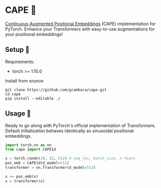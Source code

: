 # CAPE 🌴
[Continuous Augmented Positional Embeddings](https://arxiv.org/abs/2106.03143) (CAPE) implementation for PyTorch. Enhance your Transformers with easy-to-use augmentations for your positional embeddings! 

## Setup 🔧
Requirements:
* torch >= 1.10.0

Install from source:
```
git clone https://github.com/gcambara/cape.git
cd cape
pip install --editable ./
```

## Usage 📖
Ready to go along with PyTorch's official implementation of Transformers. Default initialization behaves identically as sinusoidal positional embeddings.

```python
import torch.nn as nn
from cape import CAPE1d

x = torch.randn(10, 32, 512) # seq_len, batch_size, n_feats
pos_emb = CAPE1d(d_model=512)
transformer = nn.Transformer(d_model=512)

x += pos_emb(x)
x = transformer(x)
```
